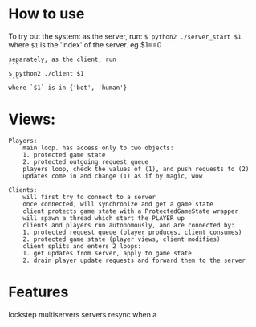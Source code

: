 # How to use

To try out the system:
    as the server, run:
    ```
    $ python2 ./server_start $1
    ```
    where `$1` is the 'index' of the server. eg $1==0

    separately, as the client, run
    ```
    $ python2 ./client $1
    ```
    where `$1` is in {'bot', 'human'}


# Views:
    Players:
        main loop. has access only to two objects:
        1. protected game state
        2. protected outgoing request queue
        players loop, check the values of (1), and push requests to (2)
        updates come in and change (1) as if by magic, wow

    Clients:
        will first try to connect to a server
        once connected, will synchronize and get a game state
        client protects game state with a ProtectedGameState wrapper
        will spawn a thread which start the PLAYER up
        clients and players run autonomously, and are connected by:
        1. protected request queue (player produces, client consumes)
        2. protected game state (player views, client modifies)
        client splits and enters 2 loops:
        1. get updates from server, apply to game state
        2. drain player update requests and forward them to the server


# Features
lockstep multiservers
servers resync when a 
